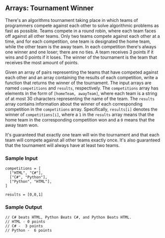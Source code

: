 ## Arrays: Tournament Winner

There's an algorithms tournament taking place in which teams of programmers
compete against each other to solve algorithmic problems as fast as possible.
Teams compete in a round robin, where each team faces off against all other
teams. Only two teams compete against each other at a time, and for each
competition, one team is designated the home team, while the other team is the
away team. In each competition there's always one winner and one loser; there
are no ties. A team receives 3 points if it wins and 0 points if it loses. The
winner of the tournament is the team that receives the most amount of points.

Given an array of pairs representing the teams that have competed against each
other and an array containing the results of each competition, write a
function that returns the winner of the tournament. The input arrays are named
`competitions` and `results`, respectively. The
`competitions` array has elements in the form of
`[homeTeam, awayTeam]`, where each team is a string of at most 30
characters representing the name of the team. The `results` array
contains information about the winner of each corresponding competition in the
`competitions` array. Specifically, `results[i]` denotes
the winner of `competitions[i]`, where a `1` in the
`results` array means that the home team in the corresponding
competition won and a `0` means that the away team won.

It's guaranteed that exactly one team will win the tournament and that each
team will compete against all other teams exactly once. It's also guaranteed
that the tournament will always have at least two teams.

### Sample Input

```
competitions = [
  ["HTML", "C#"],
  ["C#", "Python"],
  ["Python", "HTML"],
]

results = [0,0,1]
```

### Sample Output

```
// C# beats HTML, Python Beats C#, and Python Beats HTML.
// HTML - 0 points
// C# -  3 points
// Python -  6 points
```